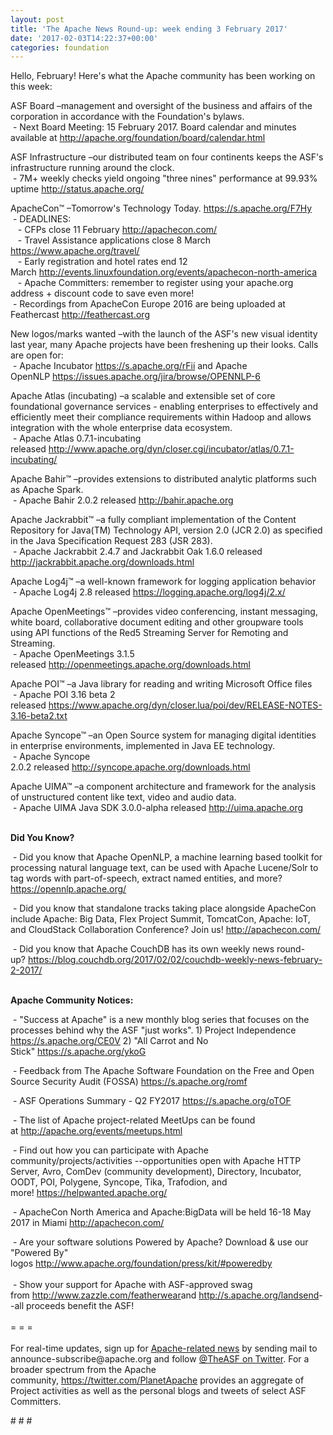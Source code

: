 ```yaml
---
layout: post
title: 'The Apache News Round-up: week ending 3 February 2017'
date: '2017-02-03T14:22:37+00:00'
categories: foundation
---
```

<p>Hello, February! Here's what the Apache community has been working on this week:</p> 
  <div> 
    <p>ASF Board –management and oversight of the business and affairs of the corporation in accordance with the Foundation's bylaws.<br />&nbsp;- Next Board Meeting: 15 February 2017. Board calendar and minutes available at&nbsp;<a href="http://apache.org/foundation/board/calendar.html">http://apache.org/foundation/board/calendar.html</a></p> 
    <p>ASF Infrastructure –our distributed team on four continents keeps the ASF's infrastructure running around the clock.<br />&nbsp;- 7M+ weekly checks yield ongoing &quot;three nines&quot; performance at 99.93% uptime&nbsp;<a href="http://status.apache.org/">http://status.apache.org/</a></p> 
  </div> 
  <div> 
    <p><a href="http://status.apache.org/"></a>ApacheCon™ –Tomorrow's Technology Today.&nbsp;<a href="https://s.apache.org/F7Hy">https://s.apache.org/F7Hy</a><br />&nbsp;- DEADLINES:<br />&nbsp; &nbsp;- CFPs close 11 February&nbsp;<a href="http://apachecon.com/">http://apachecon.com/</a><br />&nbsp; &nbsp;- Travel Assistance applications close 8 March <a href="https://www.apache.org/travel/">https://www.apache.org/travel/</a><br />&nbsp; &nbsp;- Early registration and hotel rates end 12 March&nbsp;<a href="http://events.linuxfoundation.org/events/apachecon-north-america">http://events.linuxfoundation.org/events/apachecon-north-america</a><br />&nbsp; &nbsp;- Apache Committers: remember to register using your apache.org address + discount code to save even more! <br />&nbsp;- Recordings from ApacheCon Europe 2016 are being uploaded at Feathercast&nbsp;<a href="http://feathercast.org/">http://feathercast.org</a></p>New logos/marks wanted&nbsp;–with the launch of the ASF's new visual identity last year, many Apache projects have been freshening up their looks. Calls are open for:<br />&nbsp;- Apache Incubator&nbsp;<a href="https://s.apache.org/rFii">https://s.apache.org/rFii</a>&nbsp;and&nbsp;Apache OpenNLP&nbsp;<a href="https://issues.apache.org/jira/browse/OPENNLP-6">https://issues.apache.org/jira/browse/OPENNLP-6</a> 
    <p>Apache Atlas (incubating)&nbsp;–a scalable and extensible set of core foundational governance services - enabling enterprises to effectively and efficiently meet their compliance requirements within Hadoop and allows integration with the whole enterprise data ecosystem.<br />&nbsp;- Apache Atlas 0.7.1-incubating released&nbsp;<a href="http://www.apache.org/dyn/closer.cgi/incubator/atlas/0.7.1-incubating/">http://www.apache.org/dyn/closer.cgi/incubator/atlas/0.7.1-incubating/</a></p> 
    <p>Apache Bahir™ –provides extensions to distributed analytic platforms such as Apache Spark.<br />&nbsp;- Apache Bahir 2.0.2 released&nbsp;<a href="http://bahir.apache.org">http://bahir.apache.org</a></p> 
    <p>Apache Jackrabbit™ –a fully compliant implementation of the Content Repository for Java(TM) Technology API, version 2.0 (JCR 2.0) as specified in the Java Specification Request 283 (JSR 283).<br />&nbsp;- Apache Jackrabbit 2.4.7 and Jackrabbit Oak 1.6.0 released <a href="http://jackrabbit.apache.org/downloads.html">http://jackrabbit.apache.org/downloads.html</a></p> 
    <p>Apache Log4j™ –a well-known framework for logging application behavior<br />&nbsp;- Apache Log4j 2.8 released <a href="https://logging.apache.org/log4j/2.x/">https://logging.apache.org/log4j/2.x/</a></p> 
    <p>Apache OpenMeetings™ –provides video conferencing, instant messaging, white board, collaborative document editing and other groupware tools using API functions of the Red5 Streaming Server for Remoting and Streaming.<br />&nbsp;- Apache OpenMeetings 3.1.5 released&nbsp;<a href="http://openmeetings.apache.org/downloads.html">http://openmeetings.apache.org/downloads.html</a></p> 
    <p>Apache POI™ –a Java library for reading and writing Microsoft Office files&nbsp;<br />&nbsp;- Apache POI 3.16 beta 2 released&nbsp;<a href="https://www.apache.org/dyn/closer.lua/poi/dev/RELEASE-NOTES-3.16-beta2.txt">https://www.apache.org/dyn/closer.lua/poi/dev/RELEASE-NOTES-3.16-beta2.txt</a></p> 
    <p>Apache Syncope™ –an Open Source system for managing digital identities in enterprise environments, implemented in Java EE technology.<br />&nbsp;- Apache Syncope 2.0.2&nbsp;released&nbsp;<a href="http://syncope.apache.org/downloads.html">http://syncope.apache.org/downloads.html</a></p> 
    <p>Apache UIMA™ –a component architecture and framework for the analysis of unstructured content like text, video and audio data.<br />&nbsp;- Apache UIMA Java SDK 3.0.0-alpha released&nbsp;<a href="http://uima.apache.org">http://uima.apache.org</a></p> 
    <p><strong><br />Did You Know?</strong></p> 
    <p><a href="http://qpid.apache.org/download.html"></a></p>&nbsp;- Did you know that Apache OpenNLP, a machine learning based toolkit for processing natural language text, can be used with Apache Lucene/Solr to tag words with part-of-speech, extract named entities, and more? <a href="https://opennlp.apache.org/">https://opennlp.apache.org/</a> <br /> 
    <p>&nbsp;- Did you know that standalone tracks taking place alongside ApacheCon include Apache: Big Data, Flex Project Summit, TomcatCon, Apache: IoT, and CloudStack Collaboration Conference? Join us!&nbsp;<a href="http://apachecon.com/">http://apachecon.com/</a></p> 
    <p>&nbsp;- Did you know that Apache CouchDB has its own weekly news round-up?&nbsp;<a href="https://blog.couchdb.org/2017/02/02/couchdb-weekly-news-february-2-2017/">https://blog.couchdb.org/2017/02/02/couchdb-weekly-news-february-2-2017/</a><br /><br /></p> 
    <p><strong>Apache Community Notices:</strong></p> 
  </div> 
  <div> 
    <p>&nbsp;- &quot;Success at Apache&quot; is a new monthly blog series that focuses on the processes behind why the ASF &quot;just works&quot;. 1) Project Independence <a href="https://s.apache.org/CE0V">https://s.apache.org/CE0V</a>&nbsp;2) &quot;All Carrot and No Stick&quot;&nbsp;<a href="https://s.apache.org/ykoG">https://s.apache.org/ykoG</a></p> 
    <p>&nbsp;- Feedback from The Apache Software Foundation on the Free and Open Source Security Audit (FOSSA) <a href="https://s.apache.org/romf">https://s.apache.org/romf</a></p> 
    <p>&nbsp;- ASF Operations Summary - Q2 FY2017 <a href="https://s.apache.org/oTOF">https://s.apache.org/oTOF</a></p> 
    <div> 
      <p>&nbsp;- The list of Apache project-related MeetUps can be found at&nbsp;<a href="http://apache.org/events/meetups.html">http://apache.org/events/meetups.html</a></p> 
      <p>&nbsp;- Find out how you can participate with Apache community/projects/activities --opportunities open with&nbsp;Apache HTTP Server,&nbsp;Avro, ComDev (community development), Directory, Incubator, OODT, POI, Polygene, Syncope, Tika, Trafodion, and more!&nbsp;<a href="https://helpwanted.apache.org/">https://helpwanted.apache.org/</a></p> 
    </div> 
    <p>&nbsp;- ApacheCon North America and Apache:BigData will be held 16-18 May 2017 in Miami&nbsp;<a href="http://apachecon.com/">http://apachecon.com/<br /></a></p> 
    <div>&nbsp;- Are your software solutions Powered by Apache? Download &amp; use our &quot;Powered By&quot; logos&nbsp;<a href="http://www.apache.org/foundation/press/kit/#poweredby">http://www.apache.org/foundation/press/kit/#poweredby</a></div> 
    <div><br /></div> 
    <div>&nbsp;- Show your support for Apache with ASF-approved swag from&nbsp;<a href="http://www.zazzle.com/featherwear">http://www.zazzle.com/featherwear</a>and&nbsp;<a href="http://s.apache.org/landsend">http://s.apache.org/landsend</a>--all proceeds benefit the ASF!&nbsp;</div> 
    <div><br /></div> 
    <div>= = =</div> 
    <div><br /></div> 
    <div>For real-time updates, sign up for <a href="http://apache.org/foundation/mailinglists.html#foundation-announce">Apache-related news</a> by sending mail to announce-subscribe@apache.org and follow <a href="https://twitter.com/TheASF">@TheASF on Twitter</a>. For a broader spectrum from the Apache community,&nbsp;<a href="http://s.apache.org/landsend">https://twitter.com/PlanetApache</a> provides an aggregate of Project activities as well as the personal blogs and tweets of select ASF Committers.</div> 
  </div> 
  <p># # #</p>

